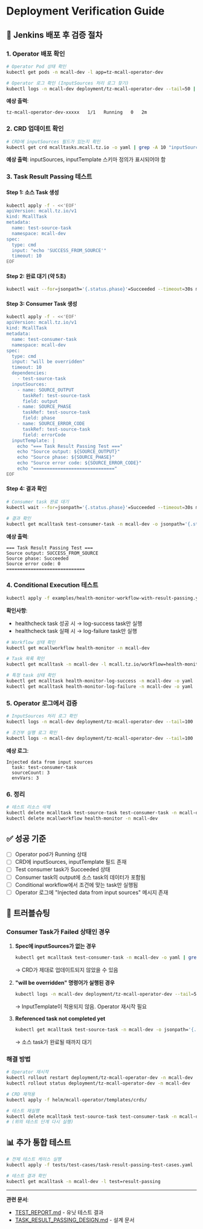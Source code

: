 # Deployment Verification Guide

## 🚀 Jenkins 배포 후 검증 절차

### 1. Operator 배포 확인

```bash
# Operator Pod 상태 확인
kubectl get pods -n mcall-dev -l app=tz-mcall-operator-dev

# Operator 로그 확인 (InputSources 처리 로그 찾기)
kubectl logs -n mcall-dev deployment/tz-mcall-operator-dev --tail=50 | grep -i "input"
```

**예상 출력**:
```
tz-mcall-operator-dev-xxxxx   1/1   Running   0   2m
```

### 2. CRD 업데이트 확인

```bash
# CRD에 inputSources 필드가 있는지 확인
kubectl get crd mcalltasks.mcall.tz.io -o yaml | grep -A 10 "inputSources"
```

**예상 출력**: inputSources, inputTemplate 스키마 정의가 표시되어야 함

### 3. Task Result Passing 테스트

#### Step 1: 소스 Task 생성
```bash
kubectl apply -f - <<'EOF'
apiVersion: mcall.tz.io/v1
kind: McallTask
metadata:
  name: test-source-task
  namespace: mcall-dev
spec:
  type: cmd
  input: "echo 'SUCCESS_FROM_SOURCE'"
  timeout: 10
EOF
```

#### Step 2: 완료 대기 (약 5초)
```bash
kubectl wait --for=jsonpath='{.status.phase}'=Succeeded --timeout=30s mcalltask/test-source-task -n mcall-dev
```

#### Step 3: Consumer Task 생성
```bash
kubectl apply -f - <<'EOF'
apiVersion: mcall.tz.io/v1
kind: McallTask
metadata:
  name: test-consumer-task
  namespace: mcall-dev
spec:
  type: cmd
  input: "will be overridden"
  timeout: 10
  dependencies:
    - test-source-task
  inputSources:
    - name: SOURCE_OUTPUT
      taskRef: test-source-task
      field: output
    - name: SOURCE_PHASE
      taskRef: test-source-task
      field: phase
    - name: SOURCE_ERROR_CODE
      taskRef: test-source-task
      field: errorCode
  inputTemplate: |
    echo "=== Task Result Passing Test ==="
    echo "Source output: ${SOURCE_OUTPUT}"
    echo "Source phase: ${SOURCE_PHASE}"
    echo "Source error code: ${SOURCE_ERROR_CODE}"
    echo "=============================="
EOF
```

#### Step 4: 결과 확인
```bash
# Consumer task 완료 대기
kubectl wait --for=jsonpath='{.status.phase}'=Succeeded --timeout=30s mcalltask/test-consumer-task -n mcall-dev

# 결과 확인
kubectl get mcalltask test-consumer-task -n mcall-dev -o jsonpath='{.status.result.output}'
```

**예상 출력**:
```
=== Task Result Passing Test ===
Source output: SUCCESS_FROM_SOURCE
Source phase: Succeeded
Source error code: 0
=============================
```

### 4. Conditional Execution 테스트

```bash
kubectl apply -f examples/health-monitor-workflow-with-result-passing.yaml
```

**확인사항**:
- healthcheck task 성공 시 → log-success task만 실행
- healthcheck task 실패 시 → log-failure task만 실행

```bash
# Workflow 상태 확인
kubectl get mcallworkflow health-monitor -n mcall-dev

# Task 목록 확인
kubectl get mcalltask -n mcall-dev -l mcall.tz.io/workflow=health-monitor

# 특정 task 상태 확인
kubectl get mcalltask health-monitor-log-success -n mcall-dev -o yaml
kubectl get mcalltask health-monitor-log-failure -n mcall-dev -o yaml
```

### 5. Operator 로그에서 검증

```bash
# InputSources 처리 로그 확인
kubectl logs -n mcall-dev deployment/tz-mcall-operator-dev --tail=100 | grep -A 5 "Injected data from input sources"

# 조건부 실행 로그 확인
kubectl logs -n mcall-dev deployment/tz-mcall-operator-dev --tail=100 | grep -A 5 "Task condition"
```

**예상 로그**:
```
Injected data from input sources
  task: test-consumer-task
  sourceCount: 3
  envVars: 3
```

### 6. 정리

```bash
# 테스트 리소스 삭제
kubectl delete mcalltask test-source-task test-consumer-task -n mcall-dev
kubectl delete mcallworkflow health-monitor -n mcall-dev
```

## ✅ 성공 기준

- [ ] Operator pod가 Running 상태
- [ ] CRD에 inputSources, inputTemplate 필드 존재
- [ ] Test consumer task가 Succeeded 상태
- [ ] Consumer task의 output에 소스 task의 데이터가 포함됨
- [ ] Conditional workflow에서 조건에 맞는 task만 실행됨
- [ ] Operator 로그에 "Injected data from input sources" 메시지 존재

## 🐛 트러블슈팅

### Consumer Task가 Failed 상태인 경우

1. **Spec에 inputSources가 없는 경우**
   ```bash
   kubectl get mcalltask test-consumer-task -n mcall-dev -o yaml | grep -A 10 "spec:"
   ```
   → CRD가 제대로 업데이트되지 않았을 수 있음

2. **"will be overridden" 명령어가 실행된 경우**
   ```bash
   kubectl logs -n mcall-dev deployment/tz-mcall-operator-dev --tail=50 | grep "will be overridden"
   ```
   → InputTemplate이 적용되지 않음. Operator 재시작 필요

3. **Referenced task not completed yet**
   ```bash
   kubectl get mcalltask test-source-task -n mcall-dev -o jsonpath='{.status.phase}'
   ```
   → 소스 task가 완료될 때까지 대기

### 해결 방법

```bash
# Operator 재시작
kubectl rollout restart deployment/tz-mcall-operator-dev -n mcall-dev
kubectl rollout status deployment/tz-mcall-operator-dev -n mcall-dev

# CRD 재적용
kubectl apply -f helm/mcall-operator/templates/crds/

# 테스트 재실행
kubectl delete mcalltask test-source-task test-consumer-task -n mcall-dev --ignore-not-found=true
# (위의 테스트 단계 다시 실행)
```

## 📊 추가 통합 테스트

```bash
# 전체 테스트 케이스 실행
kubectl apply -f tests/test-cases/task-result-passing-test-cases.yaml

# 테스트 결과 확인
kubectl get mcalltask -n mcall-dev -l test=result-passing
```

---
**관련 문서**:
- [TEST_REPORT.md](./TEST_REPORT.md) - 유닛 테스트 결과
- [TASK_RESULT_PASSING_DESIGN.md](./docs/TASK_RESULT_PASSING_DESIGN.md) - 설계 문서


